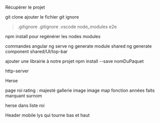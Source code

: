 Récupérer le projet

git clone
ajouter le fichier git ignore
> .gitignore
.gitignore
.vscode
node_modules
e2e

npm install pour regénérer les nodes modules


commandes angular
ng serve
ng generate module shared
ng generate component shared/UI/top-bar





ajouter une librairie à notre projet
npm install --save nomDuPaquet


http-server




Herse

page roi
rating : majesté
gallerie image
image map fonction années
faits marquant
surnom

herse dans liste roi


Header mobile lys qui tourne bas et haut